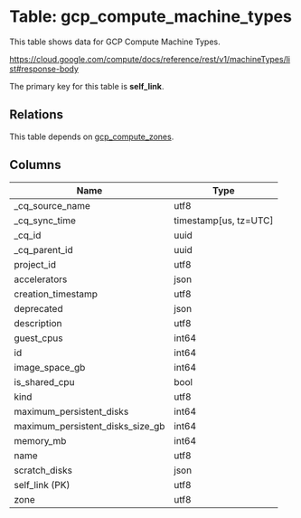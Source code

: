 # Table: gcp_compute_machine_types

This table shows data for GCP Compute Machine Types.

https://cloud.google.com/compute/docs/reference/rest/v1/machineTypes/list#response-body

The primary key for this table is **self_link**.

## Relations

This table depends on [gcp_compute_zones](gcp_compute_zones).

## Columns

| Name          | Type          |
| ------------- | ------------- |
|_cq_source_name|utf8|
|_cq_sync_time|timestamp[us, tz=UTC]|
|_cq_id|uuid|
|_cq_parent_id|uuid|
|project_id|utf8|
|accelerators|json|
|creation_timestamp|utf8|
|deprecated|json|
|description|utf8|
|guest_cpus|int64|
|id|int64|
|image_space_gb|int64|
|is_shared_cpu|bool|
|kind|utf8|
|maximum_persistent_disks|int64|
|maximum_persistent_disks_size_gb|int64|
|memory_mb|int64|
|name|utf8|
|scratch_disks|json|
|self_link (PK)|utf8|
|zone|utf8|